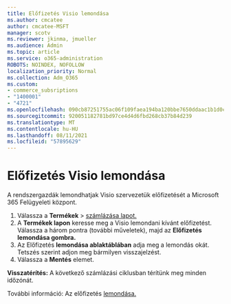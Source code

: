 ```yaml
---
title: Előfizetés Visio lemondása
ms.author: cmcatee
author: cmcatee-MSFT
manager: scotv
ms.reviewer: jkinma, jmueller
ms.audience: Admin
ms.topic: article
ms.service: o365-administration
ROBOTS: NOINDEX, NOFOLLOW
localization_priority: Normal
ms.collection: Adm_O365
ms.custom:
- commerce_subsriptions
- "1400001"
- "4721"
ms.openlocfilehash: 090cb87251755ac06f109faea194ba120bbe7650ddaac1b1d0cdea19a0f0a7a6
ms.sourcegitcommit: 920051182781bd97ce4d4d6fbd268cb37b84d239
ms.translationtype: MT
ms.contentlocale: hu-HU
ms.lasthandoff: 08/11/2021
ms.locfileid: "57895629"
---
```

# <a name="cancel-visio-subscription"></a>Előfizetés Visio lemondása

A rendszergazdák lemondhatjak Visio szervezetük előfizetését a Microsoft 365 Felügyeleti központ.

1. Válassza a **Termékek** \> [számlázása lapot.](https://go.microsoft.com/fwlink/p/?linkid=842054)
2. A **Termékek lapon** keresse meg a Visio lemondani kívánt előfizetést. Válassza a három pontra (további műveletek), majd az **Előfizetés lemondása gombra.**
3. Az Előfizetés **lemondása ablaktáblában** adja meg a lemondás okát. Tetszés szerint adjon meg bármilyen visszajelzést.
4. Válassza a **Mentés** elemet.

**Visszatérítés:** A következő számlázási ciklusban térítünk meg minden időzónát.

További információ: Az előfizetés [lemondása.](https://docs.microsoft.com/microsoft-365/commerce/subscriptions/cancel-your-subscription)